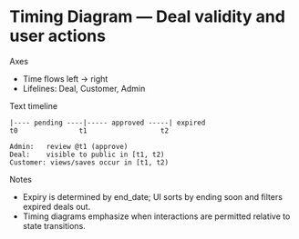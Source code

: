 # Timing Diagram — Deal validity and user actions

Axes
- Time flows left → right
- Lifelines: Deal, Customer, Admin

Text timeline
```
|---- pending ----|----- approved -----| expired
t0               t1                  t2

Admin:   review @t1 (approve)
Deal:    visible to public in [t1, t2)
Customer: views/saves occur in [t1, t2)
```

Notes
- Expiry is determined by end_date; UI sorts by ending soon and filters expired deals out.
- Timing diagrams emphasize when interactions are permitted relative to state transitions.
